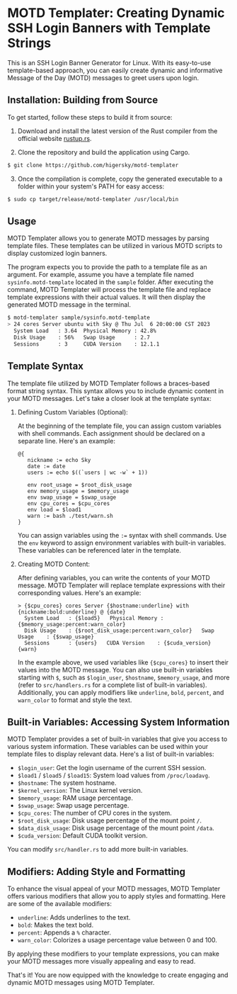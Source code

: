 # MOTD Templater: Creating Dynamic SSH Login Banners with Template Strings

This is an SSH Login Banner Generator for Linux. With its easy-to-use template-based approach, you can easily create dynamic and informative Message of the Day (MOTD) messages to greet users upon login.

## Installation: Building from Source

To get started, follow these steps to build it from source:

1. Download and install the latest version of the Rust compiler from the official website [rustup.rs](https://rustup.rs/). 
    
2. Clone the repository and build the application using Cargo.

```bash
$ git clone https://github.com/higersky/motd-templater
```

3. Once the compilation is complete, copy the generated executable to a folder within your system's PATH for easy access:

```bash
$ sudo cp target/release/motd-templater /usr/local/bin
```

## Usage

MOTD Templater allows you to generate MOTD messages by parsing template files. These templates can be utilized in various MOTD scripts to display customized login banners.

The program expects you to provide the path to a template file as an argument. For example, assume you have a template file named `sysinfo.motd-template` located in the `sample` folder. After executing the command, MOTD Templater will process the template file and replace template expressions with their actual values. It will then display the generated MOTD message in the terminal.

```bash
$ motd-templater sample/sysinfo.motd-template
> 24 cores Server ubuntu with Sky @ Thu Jul  6 20:00:00 CST 2023
  System Load   : 3.64  Physical Memory : 42.8%
  Disk Usage    : 56%   Swap Usage      : 2.7
  Sessions      : 3     CUDA Version    : 12.1.1
```

## Template Syntax

The template file utilized by MOTD Templater follows a braces-based format string syntax. This syntax allows you to include dynamic content in your MOTD messages. Let's take a closer look at the template syntax:

1.  Defining Custom Variables (Optional):
    
    At the beginning of the template file, you can assign custom variables with shell commands. Each assignment should be declared on a separate line. Here's an example:
    
    ```text
    @{
       nickname := echo Sky
       date := date
       users := echo $((`users | wc -w` + 1))
    
       env root_usage = $root_disk_usage
       env memory_usage = $memory_usage
       env swap_usage = $swap_usage
       env cpu_cores = $cpu_cores
       env load = $load1
       warn := bash ./test/warn.sh
    }
    ```
    
    You can assign variables using the `:=` syntax with shell commands. Use the `env` keyword to assign environment variables with built-in variables. These variables can be referenced later in the template.
    
2.  Creating MOTD Content:
    
    After defining variables, you can write the contents of your MOTD message. MOTD Templater will replace template expressions with their corresponding values. Here's an example:
        
    ```text
    > {$cpu_cores} cores Server {$hostname:underline} with {nickname:bold:underline} @ {date}
      System Load   : {$load5}   Physical Memory : {$memory_usage:percent:warn_color}
      Disk Usage    : {$root_disk_usage:percent:warn_color}   Swap Usage    : {$swap_usage}
      Sessions      : {users}   CUDA Version    : {$cuda_version}
    {warn}
    ```
    
    In the example above, we used variables like `{$cpu_cores}` to insert their values into the MOTD message. You can also use built-in variables starting with `$`, such as `$login_user`, `$hostname`, `$memory_usage`, and more (refer to `src/handlers.rs` for a complete list of built-in variables). Additionally, you can apply modifiers like `underline`, `bold`, `percent`, and `warn_color` to format and style the text.
    

## Built-in Variables: Accessing System Information

MOTD Templater provides a set of built-in variables that give you access to various system information. These variables can be used within your template files to display relevant data. Here's a list of built-in variables:

*   `$login_user`: Get the login username of the current SSH session.
*   `$load1` / `$load5` / `$load15`: System load values from `/proc/loadavg`.
*   `$hostname`: The system hostname.
*   `$kernel_version`: The Linux kernel version.
*   `$memory_usage`: RAM usage percentage.
*   `$swap_usage`: Swap usage percentage.
*   `$cpu_cores`: The number of CPU cores in the system.
*   `$root_disk_usage`: Disk usage percentage of the mount point `/`.
*   `$data_disk_usage`: Disk usage percentage of the mount point `/data`.
*   `$cuda_version`: Default CUDA toolkit version.

You can modify `src/handler.rs` to add more built-in variables.

## Modifiers: Adding Style and Formatting

To enhance the visual appeal of your MOTD messages, MOTD Templater offers various modifiers that allow you to apply styles and formatting. Here are some of the available modifiers:

*   `underline`: Adds underlines to the text.
*   `bold`: Makes the text bold.
*   `percent`: Appends a `%` character.
*   `warn_color`: Colorizes a usage percentage value between 0 and 100.

By applying these modifiers to your template expressions, you can make your MOTD messages more visually appealing and easy to read.

That's it! You are now equipped with the knowledge to create engaging and dynamic MOTD messages using MOTD Templater. 
